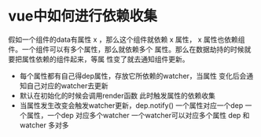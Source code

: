 
# vue中如何进行依赖收集
  
  假如一个组件的data有属性 x ，那么这个组件就依赖 x 属性，
  x 属性也依赖组件。一个组件可以有多个属性，那么就依赖多个
  属性。那么在数据劫持的时候就要把属性依赖的组件起来，等属
  性变了就去通知组件更新。

  - 每个属性都有自己得dep属性，存放它所依赖的watcher，当属性
    变化后会通知自己对应的watcher去更新
  - 默认在初始化的时候会调用render函数 此时触发属性的依赖收集
  - 当属性发生改变会触发watcher更新，dep.notify()
  一个属性对应一个dep 
  一个属性，一个dep 对应多个watcher
  一个watcher可以对应多个属性
  dep 和 watcher 多对多